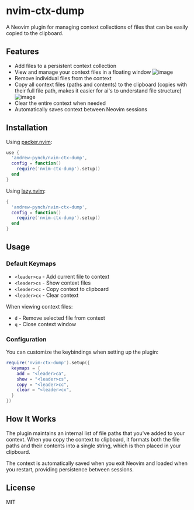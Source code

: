 # nvim-ctx-dump

A Neovim plugin for managing context collections of files that can be easily copied to the clipboard.

## Features

- Add files to a persistent context collection
- View and manage your context files in a floating window
![image](https://github.com/user-attachments/assets/c2792ae7-80ba-4a12-b047-79e5d1a9f42c)
- Remove individual files from the context
- Copy all context files (paths and contents) to the clipboard (copies with their full file path, makes it easier for ai's to understand file structure)
![image](https://github.com/user-attachments/assets/0be19875-123e-485a-b6cd-404fc139c278)
- Clear the entire context when needed
- Automatically saves context between Neovim sessions

## Installation

Using [packer.nvim](https://github.com/wbthomason/packer.nvim):

```lua
use {
  'andrew-pynch/nvim-ctx-dump',
  config = function()
    require('nvim-ctx-dump').setup()
  end
}
```

Using [lazy.nvim](https://github.com/folke/lazy.nvim):

```lua
{
  'andrew-pynch/nvim-ctx-dump',
  config = function()
    require('nvim-ctx-dump').setup()
  end
}
```

## Usage

### Default Keymaps

- `<leader>ca` - Add current file to context
- `<leader>cs` - Show context files
- `<leader>cc` - Copy context to clipboard
- `<leader>cx` - Clear context

When viewing context files:

- `d` - Remove selected file from context
- `q` - Close context window

### Configuration

You can customize the keybindings when setting up the plugin:

```lua
require('nvim-ctx-dump').setup({
  keymaps = {
    add = "<leader>ca",
    show = "<leader>cs",
    copy = "<leader>cc",
    clear = "<leader>cx",
  }
})
```

## How It Works

The plugin maintains an internal list of file paths that you've added to your context. When you copy the context to clipboard, it formats both the file paths and their contents into a single string, which is then placed in your clipboard.

The context is automatically saved when you exit Neovim and loaded when you restart, providing persistence between sessions.

## License

MIT

